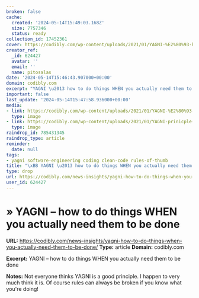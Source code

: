 ```yaml
---
broken: false
cache:
  created: '2024-05-14T15:49:03.168Z'
  size: 7757346
  status: ready
collection_id: 17452361
cover: https://codibly.com/wp-content/uploads/2021/01/YAGNI-%E2%80%93-how-to-do-things-WHEN-you-actually-need-them-to-be-done_cover-01-1160x606.png
creator_ref:
  _id: 624427
  avatar: ''
  email: ''
  name: pitosalas
date: '2024-05-14T15:46:43.907000+00:00'
domain: codibly.com
excerpt: "YAGNI \u2013 how to do things WHEN you actually need them to be done"
important: false
last_update: '2024-05-14T15:47:58.936000+00:00'
media:
- link: https://codibly.com/wp-content/uploads/2021/01/YAGNI-%E2%80%93-how-to-do-things-WHEN-you-actually-need-them-to-be-done_cover-01-1160x606.png
  type: image
- link: https://codibly.com/wp-content/uploads/2021/01/YAGNI-prinicple-agile-methodology.jpg
  type: image
raindrop_id: 785431345
raindrop_type: article
reminder:
  date: null
tags:
- yagni software-engineering coding clean-code rules-of-thumb
title: "\xBB YAGNI \u2013 how to do things WHEN you actually need them to be done"
type: drop
url: https://codibly.com/news-insights/yagni-how-to-do-things-when-you-actually-need-them-to-be-done/
user_id: 624427
---
```


# » YAGNI – how to do things WHEN you actually need them to be done

**URL:** https://codibly.com/news-insights/yagni-how-to-do-things-when-you-actually-need-them-to-be-done/
**Type:** article
**Domain:** codibly.com

**Excerpt:** YAGNI – how to do things WHEN you actually need them to be done

**Notes:**
Not everyone thinks YAGNI is a good principle. I happen to very much think it is. Of course rules can always be broken if you know what you're doing!

